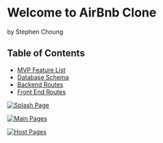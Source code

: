 # Welcome to AirBnb Clone
by Stephen Choung

## Table of Contents
* [MVP Feature List](https://github.com/Twprcntmlk/App-Academy-Week16-Solo-Project/wiki/MVP-List)
* [Database Schema](https://github.com/Twprcntmlk/App-Academy-Week16-Solo-Project/wiki/Database-Schema)
* [Backend Routes](https://github.com/Twprcntmlk/App-Academy-Week16-Solo-Project/wiki/Backend-Routes)
* [Front End Routes](https://github.com/Twprcntmlk/App-Academy-Week16-Solo-Project/wiki/Frontend-Routes)



[![Splash Page](https://user-images.githubusercontent.com/47694954/128541158-f8e11675-4cf2-4f3e-9413-24e2679b6d07.png=560x315)](https://youtu.be/siI5UL8wmUw)

[![Main Pages](https://user-images.githubusercontent.com/47694954/128541058-021528ed-b82e-4a80-a571-f27239e5b6e9.png)](https://youtu.be/ZbWWcBDsOJY)

[![Host Pages](https://user-images.githubusercontent.com/47694954/128541305-d3b48485-aa67-4c63-88a3-6b462c8d38e7.png)](https://youtu.be/4r2IhdtBqf8!)

